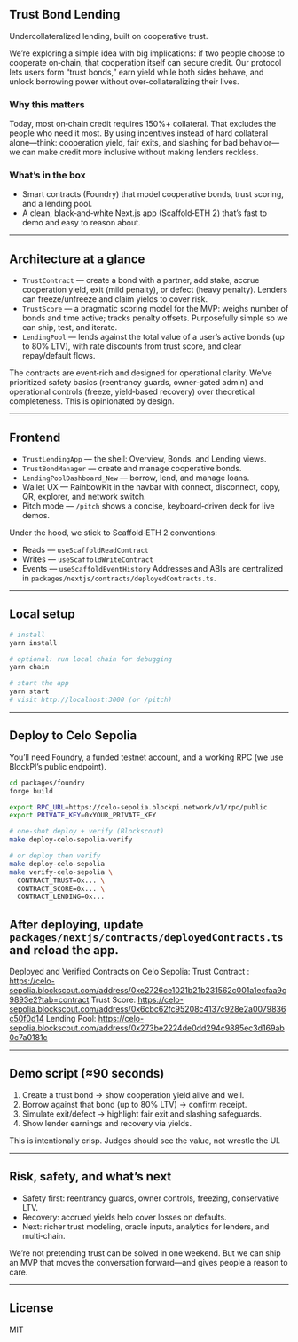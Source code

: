 ## Trust Bond Lending
Undercollateralized lending, built on cooperative trust.

We’re exploring a simple idea with big implications: if two people choose to cooperate on‑chain, that cooperation itself can secure credit. Our protocol lets users form “trust bonds,” earn yield while both sides behave, and unlock borrowing power without over‑collateralizing their lives.

### Why this matters
Today, most on‑chain credit requires 150%+ collateral. That excludes the people who need it most. By using incentives instead of hard collateral alone—think: cooperation yield, fair exits, and slashing for bad behavior—we can make credit more inclusive without making lenders reckless.

### What’s in the box
- Smart contracts (Foundry) that model cooperative bonds, trust scoring, and a lending pool.
- A clean, black‑and‑white Next.js app (Scaffold‑ETH 2) that’s fast to demo and easy to reason about.

---

## Architecture at a glance
- `TrustContract` — create a bond with a partner, add stake, accrue cooperation yield, exit (mild penalty), or defect (heavy penalty). Lenders can freeze/unfreeze and claim yields to cover risk.
- `TrustScore` — a pragmatic scoring model for the MVP: weighs number of bonds and time active; tracks penalty offsets. Purposefully simple so we can ship, test, and iterate.
- `LendingPool` — lends against the total value of a user’s active bonds (up to 80% LTV), with rate discounts from trust score, and clear repay/default flows.

The contracts are event‑rich and designed for operational clarity. We’ve prioritized safety basics (reentrancy guards, owner‑gated admin) and operational controls (freeze, yield‑based recovery) over theoretical completeness. This is opinionated by design.

---

## Frontend
- `TrustLendingApp` — the shell: Overview, Bonds, and Lending views.
- `TrustBondManager` — create and manage cooperative bonds.
- `LendingPoolDashboard_New` — borrow, lend, and manage loans.
- Wallet UX — RainbowKit in the navbar with connect, disconnect, copy, QR, explorer, and network switch.
- Pitch mode — `/pitch` shows a concise, keyboard‑driven deck for live demos.

Under the hood, we stick to Scaffold‑ETH 2 conventions:
- Reads — `useScaffoldReadContract`
- Writes — `useScaffoldWriteContract`
- Events — `useScaffoldEventHistory`
Addresses and ABIs are centralized in `packages/nextjs/contracts/deployedContracts.ts`.

---

## Local setup
```bash
# install
yarn install

# optional: run local chain for debugging
yarn chain

# start the app
yarn start
# visit http://localhost:3000 (or /pitch)
```

---

## Deploy to Celo Sepolia
You’ll need Foundry, a funded testnet account, and a working RPC (we use BlockPI’s public endpoint).

```bash
cd packages/foundry
forge build

export RPC_URL=https://celo-sepolia.blockpi.network/v1/rpc/public
export PRIVATE_KEY=0xYOUR_PRIVATE_KEY

# one‑shot deploy + verify (Blockscout)
make deploy-celo-sepolia-verify

# or deploy then verify
make deploy-celo-sepolia
make verify-celo-sepolia \
  CONTRACT_TRUST=0x... \
  CONTRACT_SCORE=0x... \
  CONTRACT_LENDING=0x...
```

After deploying, update `packages/nextjs/contracts/deployedContracts.ts` and reload the app.
---
Deployed and Verified Contracts on Celo Sepolia:
Trust Contract  : https://celo-sepolia.blockscout.com/address/0xe2726ce1021b21b231562c001a1ecfaa9c9893e2?tab=contract Trust Score:  https://celo-sepolia.blockscout.com/address/0x6cbc62fc95208c4137c928e2a0079836c50f0d14
Lending Pool: https://celo-sepolia.blockscout.com/address/0x273be2224de0dd294c9885ec3d169ab0c7a0181c

---

## Demo script (≈90 seconds)
1) Create a trust bond → show cooperation yield alive and well.
2) Borrow against that bond (up to 80% LTV) → confirm receipt.
3) Simulate exit/defect → highlight fair exit and slashing safeguards.
4) Show lender earnings and recovery via yields.

This is intentionally crisp. Judges should see the value, not wrestle the UI.

---

## Risk, safety, and what’s next
- Safety first: reentrancy guards, owner controls, freezing, conservative LTV.
- Recovery: accrued yields help cover losses on defaults.
- Next: richer trust modeling, oracle inputs, analytics for lenders, and multi‑chain.

We’re not pretending trust can be solved in one weekend. But we can ship an MVP that moves the conversation forward—and gives people a reason to care.

---

## License
MIT